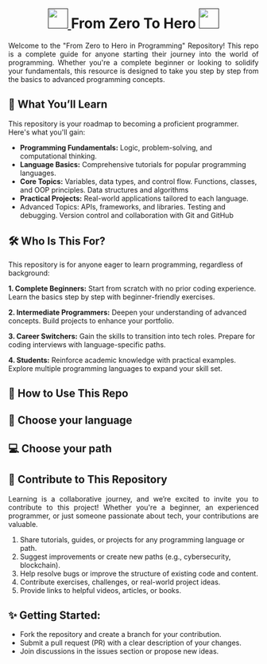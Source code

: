 <h1 align="center">
	<a href="">
		<img src="https://media.tenor.com/PRcQePKtLYYAAAAi/blue-blueflame.gif" width="40" />
	</a>
 From Zero To Hero
	<a href="">
		<img src="https://media.tenor.com/PRcQePKtLYYAAAAi/blue-blueflame.gif" width="40" />
	</a>
</h1>

<p align="justify">Welcome to the "From Zero to Hero in Programming" Repository!
This repo is a complete guide for anyone starting their journey into the world of programming. Whether you're a complete beginner or looking to solidify your fundamentals, this resource is designed to take you step by step from the basics to advanced programming concepts. </p>

## 🚀 What You’ll Learn
This repository is your roadmap to becoming a proficient programmer. Here's what you'll gain:
- **Programming Fundamentals:** Logic, problem-solving, and computational thinking.
- **Language Basics:** Comprehensive tutorials for popular programming languages.
- **Core Topics:** Variables, data types, and control flow. Functions, classes, and OOP principles. Data structures and algorithms
- **Practical Projects:** Real-world applications tailored to each language.
- Advanced Topics: APIs, frameworks, and libraries. Testing and debugging. Version control and collaboration with Git and GitHub

## 🛠️ Who Is This For?
This repository is for anyone eager to learn programming, regardless of background:

**1. Complete Beginners:**
Start from scratch with no prior coding experience.
Learn the basics step by step with beginner-friendly exercises.

**2. Intermediate Programmers:**
Deepen your understanding of advanced concepts.
Build projects to enhance your portfolio.

**3. Career Switchers:**
Gain the skills to transition into tech roles.
Prepare for coding interviews with language-specific paths.

**4. Students:**
Reinforce academic knowledge with practical examples.
Explore multiple programming languages to expand your skill set.


## 🎯 How to Use This Repo

## 👾 Choose your language

## 💻 Choose your path

## 🤝 Contribute to This Repository
<p align="justify">Learning is a collaborative journey, and we’re excited to invite you to contribute to this project! Whether you're a beginner, an experienced programmer, or just someone passionate about tech, your contributions are valuable.</p>

1. Share tutorials, guides, or projects for any programming language or path.
2. Suggest improvements or create new paths (e.g., cybersecurity, blockchain).
3. Help resolve bugs or improve the structure of existing code and content.
4. Contribute exercises, challenges, or real-world project ideas.
5. Provide links to helpful videos, articles, or books.

## ✨ Getting Started:
- Fork the repository and create a branch for your contribution.
- Submit a pull request (PR) with a clear description of your changes.
- Join discussions in the issues section or propose new ideas.

